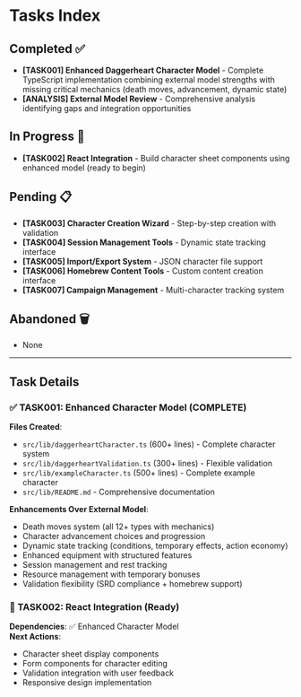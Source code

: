 # Tasks Index

## Completed ✅
- **[TASK001] Enhanced Daggerheart Character Model** - Complete TypeScript implementation combining external model strengths with missing critical mechanics (death moves, advancement, dynamic state)
- **[ANALYSIS] External Model Review** - Comprehensive analysis identifying gaps and integration opportunities

## In Progress 🚧
- **[TASK002] React Integration** - Build character sheet components using enhanced model (ready to begin)

## Pending 📋
- **[TASK003] Character Creation Wizard** - Step-by-step creation with validation
- **[TASK004] Session Management Tools** - Dynamic state tracking interface  
- **[TASK005] Import/Export System** - JSON character file support
- **[TASK006] Homebrew Content Tools** - Custom content creation interface
- **[TASK007] Campaign Management** - Multi-character tracking system

## Abandoned 🗑️
- None

---

## Task Details

### ✅ TASK001: Enhanced Character Model (COMPLETE)
**Files Created**:
- `src/lib/daggerheartCharacter.ts` (600+ lines) - Complete character system
- `src/lib/daggerheartValidation.ts` (300+ lines) - Flexible validation
- `src/lib/exampleCharacter.ts` (500+ lines) - Complete example character
- `src/lib/README.md` - Comprehensive documentation

**Enhancements Over External Model**:
- Death moves system (all 12+ types with mechanics)
- Character advancement choices and progression  
- Dynamic state tracking (conditions, temporary effects, action economy)
- Enhanced equipment with structured features
- Session management and rest tracking
- Resource management with temporary bonuses
- Validation flexibility (SRD compliance + homebrew support)

### 🚧 TASK002: React Integration (Ready)
**Dependencies**: ✅ Enhanced Character Model  
**Next Actions**:
- Character sheet display components
- Form components for character editing
- Validation integration with user feedback
- Responsive design implementation
